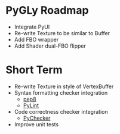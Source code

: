 PyGLy Roadmap
=============

   * Integrate PyUI
   * Re-write Texture to be similar to Buffer
   * Add FBO wrapper
   * Add Shader dual-FBO flipper

Short Term
==========

   * Re-write Texture in style of VertexBuffer
   * Syntax formatting checker integration
      * [pep8](https://pypi.python.org/pypi/pep8)
      * [PyLint](http://www.pylint.org/)
   * Code correctness checker integration
      * [PyChecker](http://pychecker.sourceforge.net/)
   * Improve unit tests
